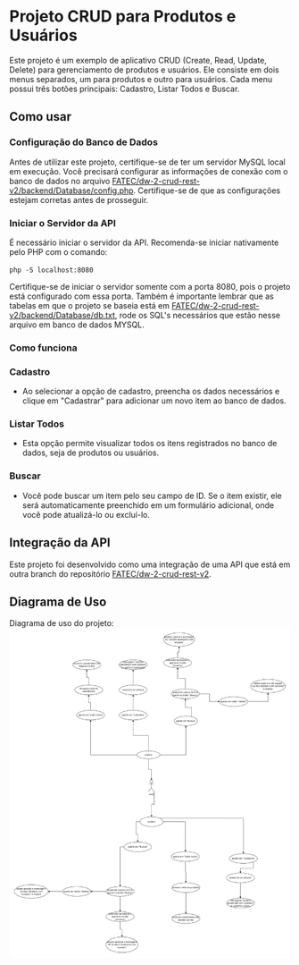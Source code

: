 # Projeto CRUD para Produtos e Usuários

Este projeto é um exemplo de aplicativo CRUD (Create, Read, Update, Delete) para gerenciamento de produtos e usuários. Ele consiste em dois menus separados, um para produtos e outro para usuários. Cada menu possui três botões principais: Cadastro, Listar Todos e Buscar.

## Como usar

### Configuração do Banco de Dados
Antes de utilizar este projeto, certifique-se de ter um servidor MySQL local em execução. Você precisará configurar as informações de conexão com o banco de dados no arquivo [FATEC/dw-2-crud-rest-v2/backend/Database/config.php](https://github.com/vdanviel/FATEC/tree/dw-2-crud-rest-v2). Certifique-se de que as configurações estejam corretas antes de prosseguir.

### Iniciar o Servidor da API
É necessário iniciar o servidor da API. Recomenda-se iniciar nativamente pelo PHP com o comando:

`php -S localhost:8080`

Certifique-se de iniciar o servidor somente com a porta 8080, pois o projeto está configurado com essa porta.
Também é importante lembrar que as tabelas em que o projeto se baseia está em [FATEC/dw-2-crud-rest-v2/backend/Database/db.txt](https://github.com/vdanviel/FATEC/tree/dw-2-crud-rest-v2), rode os SQL's necessários que estão nesse arquivo em banco de dados MYSQL.

### Como funciona

### Cadastro
- Ao selecionar a opção de cadastro, preencha os dados necessários e clique em "Cadastrar" para adicionar um novo item ao banco de dados.

### Listar Todos
- Esta opção permite visualizar todos os itens registrados no banco de dados, seja de produtos ou usuários.

### Buscar
- Você pode buscar um item pelo seu campo de ID. Se o item existir, ele será automaticamente preenchido em um formulário adicional, onde você pode atualizá-lo ou excluí-lo.

## Integração da API
Este projeto foi desenvolvido como uma integração de uma API que está em outra branch do repositório [FATEC/dw-2-crud-rest-v2](https://github.com/vdanviel/FATEC/tree/dw-2-crud-rest-v2).

## Diagrama de Uso
Diagrama de uso do projeto:
![diagrama caso de uso](caso-de-uso-prova-dw-II.png)